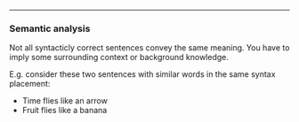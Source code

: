 
---

### Semantic analysis

Not all syntacticly correct sentences convey the same meaning. You have to imply
some surrounding context or background knowledge.

E.g. consider these two sentences with similar words in the same syntax placement:

- Time flies like an arrow
- Fruit flies like a banana
